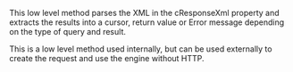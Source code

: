 ﻿This low level method parses the XML in the cResponseXml property and extracts the results into a cursor, return value or Error message depending on the type of query and result.

This is a low level method used internally, but can be used externally to create the request and use the engine without HTTP.